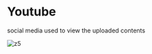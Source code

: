 # Youtube 
social media used to view the uploaded contents 

![z5](https://github.com/user-attachments/assets/0ea4df29-ace4-4543-907a-8f0262471489)
